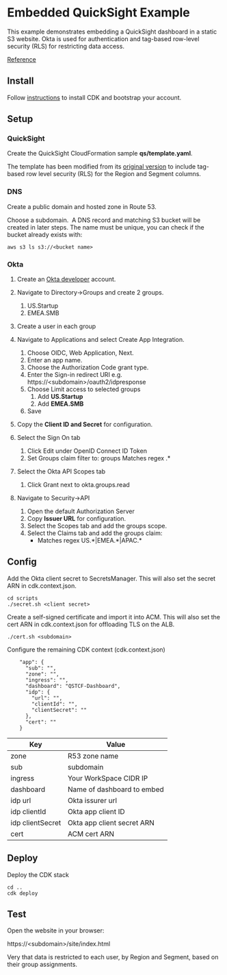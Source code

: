 # Embedded QuickSight Example

This example demonstrates embedding a QuickSight dashboard in a static S3 website.  Okta is used for authentication and tag-based row-level security (RLS) for restricting data access.

[Reference](https://docs.aws.amazon.com/quicksight/latest/user/quicksight-dev-rls-tags.html)

## Install

Follow [instructions](https://docs.aws.amazon.com/cdk/v2/guide/getting_started.html) to install CDK and bootstrap your account.

## Setup

### QuickSight
Create the QuickSight CloudFormation sample **qs/template.yaml**.

The template has been modified from its [original version](https://catalog.workshops.aws/quicksight/en-US/admin-workshop/1-prerequisites) to include tag-based row level security (RLS) for the Region and Segment columns.

### DNS
Create a public domain and hosted zone in Route 53.

Choose a subdomain. &nbsp;A DNS record and matching S3 bucket will be created in later steps.  The name must be unique, you can check if the bucket already exists with:  
```
aws s3 ls s3://<bucket name>
```

### Okta

1. Create an [Okta developer](https://developer.okta.com/signup/) account.

2. Navigate to Directory->Groups and create 2 groups.
    1. US.Startup
    2. EMEA.SMB

3. Create a user in each group

4. Navigate to Applications and select Create App Integration.
    1. Choose OIDC, Web Application, Next.
    2. Enter an app name.
    3. Choose the Authorization Code grant type.
    4. Enter the Sign-in redirect URI e.g. https://&lt;subdomain&gt;/oauth2/idpresponse
    5. Choose Limit access to selected groups
       1. Add **US.Startup**
       2. Add **EMEA.SMB**
    6. Save 
5. Copy the **Client ID and Secret** for configuration.
6. Select the Sign On tab
    1. Click Edit under OpenID Connect ID Token
    2. Set Groups claim filter to:  groups Matches regex .*
7. Select the Okta API Scopes tab
    1.  Click Grant next to okta.groups.read
8. Navigate to Security->API
    1. Open the default Authorization Server
    2. Copy **Issuer URL** for configuration.
    3. Select the Scopes tab and add the groups scope.
    4. Select the Claims tab and add the groups claim:
        *  Matches regex US.&ast;|EMEA.&ast;|APAC.*



## Config

Add the Okta client secret to SecretsManager.  This will also set the secret ARN in cdk.context.json.
```
cd scripts
./secret.sh <client secret>
```
Create a self-signed certificate and import it into ACM.  This will also set the cert ARN in cdk.context.json for offloading TLS on the ALB.
```
./cert.sh <subdomain>
```

Configure the remaining CDK context (cdk.context.json)

```
    "app": {
      "sub": "",
      "zone": "",
      "ingress": "",
      "dashboard": "QSTCF-Dashboard",
      "idp": {
        "url": "",
        "clientId": "",
        "clientSecret": ""
      },
      "cert": ""
    }
```
| Key    | Value |
| -------- | ------- |
| zone | R53 zone name |
| sub | subdomain |
| ingress |  Your WorkSpace CIDR IP  |
| dashboard | Name of dashboard to embed  |
| idp url | Okta issurer url  |
| idp clientId | Okta app client ID  |
| idp clientSecret | Okta app client secret ARN |
| cert | ACM cert ARN |


## Deploy


Deploy the CDK stack
```
cd ..
cdk deploy
```

## Test

Open the website in your browser:

https://&lt;subdomain&gt;/site/index.html

Very that data is restricted to each user, by Region and Segment, based on their group assignments.